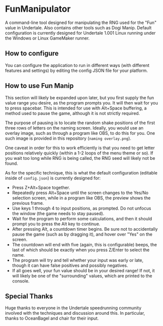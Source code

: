 # FunManipulator

A command-line tool designed for manipulating the RNG used for the "Fun" value in Undertale.
Also contains other tools such as Dogi Manip.
Default configuration is currently designed for Undertale 1.001 Linux running under the Windows or Linux GameMaker runner.

## How to configure
You can configure the application to run in different ways (with different features and settings) by editing the config JSON file for your platform.

## How to use Fun Manip
This section will likely be expanded upon later, but you first supply the fun value range you desire, as the program prompts you.
It will then wait for you to press spacebar. This is intended for use with Alt+Space buffering, a method used to pause the game, although it is not strictly required.

The purpose of pausing is to locate the random shake positions of the first three rows of letters on the naming screen.
Ideally, you would use an overlay image, such as through a program like OBS, to do this for you. One such image is provided in this repository (`naming overlay.png`).

One caveat in order for this to work efficiently is that you need to get letter positions relatively quickly (within a 1-2 loops of the menu theme or so). If you wait too long while RNG is being called, the RNG seed will likely not be found.

As for the specific technique, this is what the default configuration (editable inside of `config.json`) is currently designed for:
- Press Z+Alt+Space together.
- Repeatedly press Alt+Space until the screen changes to the Yes/No selection screen, while in a program like OBS, the preview shows the previous frame.
- Use keys 1 through 4 to input positions, as prompted. Do not unfocus the window (the game needs to stay paused).
- Wait for the program to perform some calculations, and then it should prompt you to press the Alt key to continue.
- After pressing Alt, a countdown timer begins. Be sure not to accidentally pause the game (such as by dragging it), and hover over "Yes" on the screen.
- The countdown will end with five (again, this is configurable) beeps, the last of which should be exactly when you press Z/Enter to select the name.
- The program will try and tell whether your input was early or late, though it can have false positives and possibly negatives.
- If all goes well, your fun value should be in your desired range! If not, it will likely be one of the "surrounding" values, which are printed to the console.

## Special Thanks
Huge thanks to everyone in the Undertale speedrunning community involved with the techniques and discussion around this.
In particular, thanks to OceanBagel and chair for their input.
